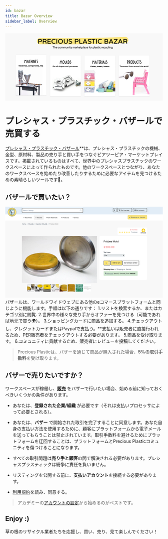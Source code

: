 ```yaml
---
id: bazar 
title: Bazar Overview 
sidebar_label: Overview 
---
```

<style>
:root { 
  --highlight: #f7b77b; 
  --hover: #f7b77b; 
} 
</style>

![Bazar Product](../assets/Business/bazar-header.png) 

# プレシャス・プラスチック・バザールで売買する 

[プレシャス・プラスチック・バザール](http://bazar.preciousplastic.com/)**は、プレシャス・プラスチックの機械、金型、原材料、製品の売り手と買い手をつなぐピアツーピア・マーケットプレイスです。掲載されているものはすべて、世界中のプレシャスプラスチックのワークスペースによって作られたものです。他のワークスペースとつながり、あなたのワークスペースを始めたり改善したりするために必要なアイテムを見つけるための素晴らしいツールです👊。 

## バザールで買いたい？ 
![Bazar Product](../assets/Business/Bazar-Item.png) 
バザールは、ワールドワイドウェブにある他のeコマースプラットフォームと同じように機能します。手順は以下の通りです： 
1.リストを検索するか、またはカテゴリ別に閲覧. 
2.世界中の様々な売り手からオファーを見つける（可能であれば地元で買う🌍）。 
3.ショッピングカードに商品を追加する。 
4.チェックアウトし、クレジットカードまたはPaypalで支払う。**支払いは販売者に直接行われるため、PER販売者をチェックアウトする必要があります。 
5.商品を受け取ります。 
6.コミュニティに貢献するため、販売者にレビューを投稿してください。 
> Precious Plasticは、バザーを通じて商品が購入された場合、**5%の取引手数料**を受け取ります。 
## バザーで売りたいですか？ 

ワークスペースが稼働し、**[販売](https://bazar.preciousplastic.com/index.php?dispatch=companies.apply_for_vendor)** をバザーで行いたい場合、始める前に知っておくべきいくつかの条件があります。 
* あなたは、**登録された企業/組織** が必要です（それは支払いプロセッサによって必要とされる）。 
* あなたは、**バザー** で開始された取引を完了することに同意します。あなた自身の支払い方法を使用するために、顧客にプラットフォームから電子メールを送ってもらうことは禁止されています。取引手数料を避けるためにプラットフォームを迂回することは、プラットフォームとPrecious Plasticコミュニティを傷つけることになります。 
* すべての取引問題は**売り手と顧客**の間で解決される必要があります。プレシャスプラスティックは紛争に責任を負いません。

* リスティングを公開する前に、**支払いアカウント**を接続する必要があります。
* [利用規約](https://bazar.preciousplastic.com/terms-and-conditions/)を読み、同意する。 
> アカデミーの[アカウントの設定](https://community.preciousplastic.com/academy/business/Account_Setup)から始めるのがベストです。 
## Enjoy :) 

草の根のリサイクル業者たちを応援し、買い、売り、見て楽しんでください！ 
